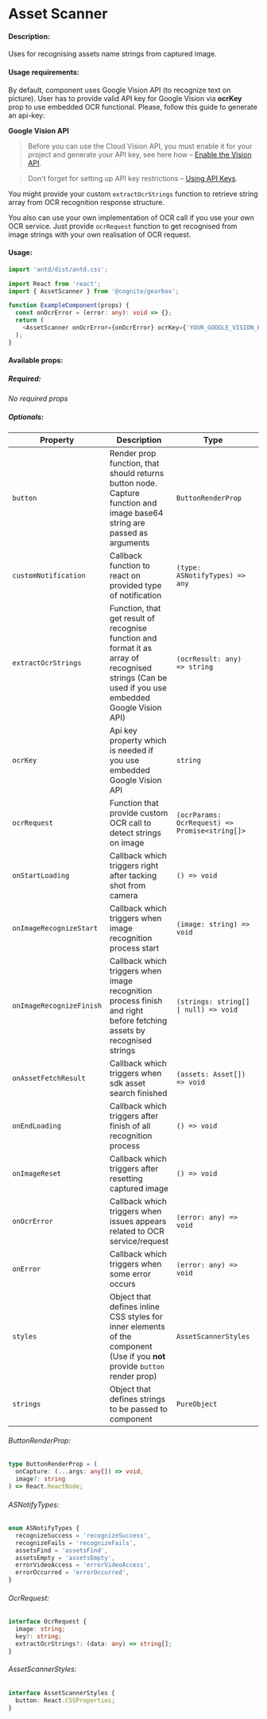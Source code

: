 # Asset Scanner

<!-- STORY -->

#### Description:

Uses for recognising assets name strings from captured image.

#### Usage requirements:

By default, component uses Google Vision API (to recognize text on picture). User has to provide valid API key for Google Vision via **ocrKey** prop to use embedded OCR functional.
Please, follow this guide to generate an api-key:

**Google Vision API**

> Before you can use the Cloud Vision API, you must enable it for your project and generate your API key, see here how – [Enable the Vision API](https://cloud.google.com/vision/docs/before-you-begin).

> Don't forget for setting up API key restrictions – [Using API Keys](https://cloud.google.com/docs/authentication/api-keys).

You might provide your custom `extractOcrStrings` function to retrieve string array from OCR recognition response structure.

You also can use your own implementation of OCR call if you use your own OCR service.
Just provide `ocrRequest` function to get recognised from image strings with your own realisation of OCR request.

#### Usage:

```typescript jsx
import 'antd/dist/antd.css';

import React from 'react';
import { AssetScanner } from '@cognite/gearbox';

function ExampleComponent(props) {
  const onOcrError = (error: any): void => {};
  return (
    <AssetScanner onOcrError={onOcrError} ocrKey={'YOUR_GOOGLE_VISION_KEY'} />
  );
}
```

#### Available props:

##### Required:

_No required props_

##### Optionals:

| Property                 | Description                                                                                                                                      | Type                                           | Default            |
| ------------------------ | ------------------------------------------------------------------------------------------------------------------------------------------------ | ---------------------------------------------- | ------------------ |
| `button`                 | Render prop function, that should returns button node. Capture function and image base64 string are passed as arguments                          | `ButtonRenderProp`                             |                    |
| `customNotification`     | Callback function to react on provided type of notification                                                                                      | `(type: ASNotifyTypes) => any`                 |                    |
| `extractOcrStrings`      | Function, that get result of recognise function and format it as array of recognised strings (Can be used if you use embedded Google Vision API) | `(ocrResult: any) => string`                   |                    |
| `ocrKey`                 | Api key property which is needed if you use embedded Google Vision API                                                                           | `string`                                       |                    |
| `ocrRequest`             | Function that provide custom OCR call to detect strings on image                                                                                 | `(ocrParams: OcrRequest) => Promise<string[]>` |                    |
| `onStartLoading`         | Callback which triggers right after tacking shot from camera                                                                                     | `() => void`                                   |                    |
| `onImageRecognizeStart`  | Callback which triggers when image recognition process start                                                                                     | `(image: string) => void`                      |                    |
| `onImageRecognizeFinish` | Callback which triggers when image recognition process finish and right before fetching assets by recognised strings                             | `(strings: string[] \| null) => void`          |                    |
| `onAssetFetchResult`     | Callback which triggers when sdk asset search finished                                                                                           | `(assets: Asset[]) => void`                    |                    |
| `onEndLoading`           | Callback which triggers after finish of all recognition process                                                                                  | `() => void`                                   |                    |
| `onImageReset`           | Callback which triggers after resetting captured image                                                                                           | `() => void`                                   |                    |
| `onOcrError`             | Callback which triggers when issues appears related to OCR service/request                                                                       | `(error: any) => void`                         |                    |
| `onError`                | Callback which triggers when some error occurs                                                                                                   | `(error: any) => void`                         |                    |
| `styles`                 | Object that defines inline CSS styles for inner elements of the component (Use if you **not** provide `button` render prop)                      | `AssetScannerStyles`                           |                    |
| `strings`                | Object that defines strings to be passed to component                                                                                            | `PureObject`                                   | `{reset: 'Reset'}` |

###### ButtonRenderProp:

```typescript
type ButtonRenderProp = (
  onCapture: (...args: any[]) => void,
  image?: string
) => React.ReactNode;
```

###### ASNotifyTypes:

```typescript
enum ASNotifyTypes {
  recognizeSuccess = 'recognizeSuccess',
  recognizeFails = 'recognizeFails',
  assetsFind = 'assetsFind',
  assetsEmpty = 'assetsEmpty',
  errorVideoAccess = 'errorVideoAccess',
  errorOccurred = 'errorOccurred',
}
```

###### OcrRequest:

```typescript
interface OcrRequest {
  image: string;
  key?: string;
  extractOcrStrings?: (data: any) => string[];
}
```

###### AssetScannerStyles:

```typescript
interface AssetScannerStyles {
  button: React.CSSProperties;
}
```

